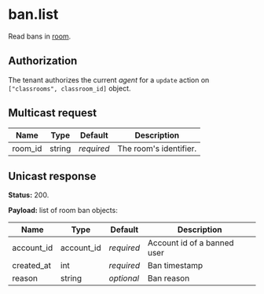 # ban.list

Read bans in [room](../room.md#room).

## Authorization

The tenant authorizes the current _agent_ for a `update` action on `["classrooms", classroom_id]` object.

## Multicast request

Name                 | Type     | Default    | Description
-------------------- | -------- | ---------- | ---------------------------------------------------------------
room_id              | string   | _required_ | The room's identifier.

## Unicast response

**Status:** 200.

**Payload:** list of room ban objects:

Name         | Type       | Default    | Description
------------ | ---------- | ---------- | ----------------------------------------------------
account_id   | account_id | _required_ | Account id of a banned user
created_at   | int        | _required_ | Ban timestamp
reason       | string     | _optional_ | Ban reason
